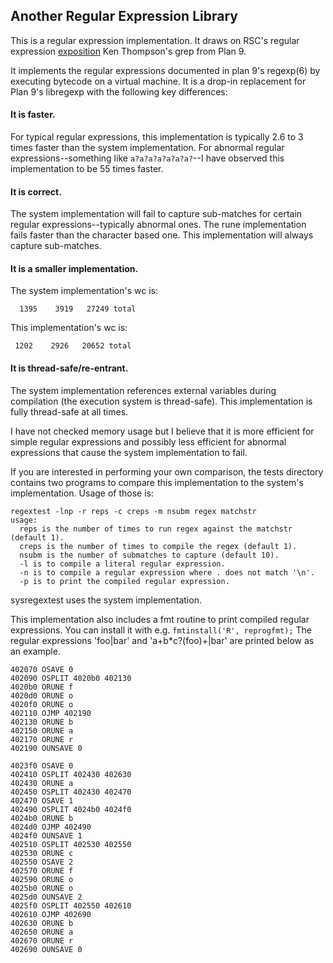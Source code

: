 Another Regular Expression Library
-

This is a regular expression implementation. It draws on
RSC's regular expression [exposition](https://swtch.com/~rsc/regexp/)
Ken Thompson's grep from Plan 9.

It implements the regular expressions documented in plan 9's regexp(6)
by executing bytecode on a virtual machine. It is a drop-in replacement
for Plan 9's libregexp with the following key differences:

#### It is faster. ####
  For typical regular expressions, this implementation is
  typically 2.6 to 3 times faster than the system
  implementation.  For abnormal regular expressions--something
  like `a?a?a?a?a?a?a?`--I have observed this implementation to
  be 55 times faster.
#### It is correct. ####
  The system implementation will fail to capture sub-matches for
  certain regular expressions--typically abnormal ones.  The
  rune implementation fails faster than the character based one.
  This implementation will always capture sub-matches.
#### It is a smaller implementation. ####
  The system implementation's wc is:
  ```
    1395    3919   27249 total
  ```
  This implementation's wc is:
  ```
   1202    2926   20652 total
  ```
#### It is thread-safe/re-entrant. ####
  The system implementation references external variables during
  compilation (the execution system is thread-safe).  This
  implementation is fully thread-safe at all times.

I have not checked memory usage but I believe that it is more
efficient for simple regular expressions and possibly less efficient
for abnormal expressions that cause the system implementation to fail.

If you are interested in performing
your own comparison, the tests directory contains two programs to
compare this implementation to the system's implementation.  Usage of
those is:

```
regextest -lnp -r reps -c creps -m nsubm regex matchstr
usage:
  reps is the number of times to run regex against the matchstr (default 1).
  creps is the number of times to compile the regex (default 1).
  nsubm is the number of submatches to capture (default 10).
  -l is to compile a literal regular expression.
  -n is to compile a regular expression where . does not match '\n'.
  -p is to print the compiled regular expression.
```

sysregextest uses the system implementation.

This implementation also includes a fmt routine to print compiled regular
expressions.  You can install it with e.g. `fmtinstall('R', reprogfmt);`
The regular expressions 'foo|bar' and 'a+b*c?(foo)+|bar'
are printed below as an example.

```
402070 OSAVE 0
402090 OSPLIT 4020b0 402130
4020b0 ORUNE f
4020d0 ORUNE o
4020f0 ORUNE o
402110 OJMP 402190
402130 ORUNE b
402150 ORUNE a
402170 ORUNE r
402190 OUNSAVE 0

4023f0 OSAVE 0
402410 OSPLIT 402430 402630
402430 ORUNE a
402450 OSPLIT 402430 402470
402470 OSAVE 1
402490 OSPLIT 4024b0 4024f0
4024b0 ORUNE b
4024d0 OJMP 402490
4024f0 OUNSAVE 1
402510 OSPLIT 402530 402550
402530 ORUNE c
402550 OSAVE 2
402570 ORUNE f
402590 ORUNE o
4025b0 ORUNE o
4025d0 OUNSAVE 2
4025f0 OSPLIT 402550 402610
402610 OJMP 402690
402630 ORUNE b
402650 ORUNE a
402670 ORUNE r
402690 OUNSAVE 0
```
